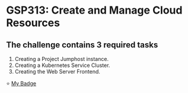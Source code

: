 # GSP313: Create and Manage Cloud Resources

## The challenge contains 3 required tasks

1. Creating a Project Jumphost instance.
2. Creating a Kubernetes Service Cluster.
3. Creating the Web Server Frontend.

⭐️ [My Badge](https://https://www.cloudskillsboost.google/public_profiles/9b6803b0-ccf7-4348-8eb5-31b63b46d461/badges/3050001)
